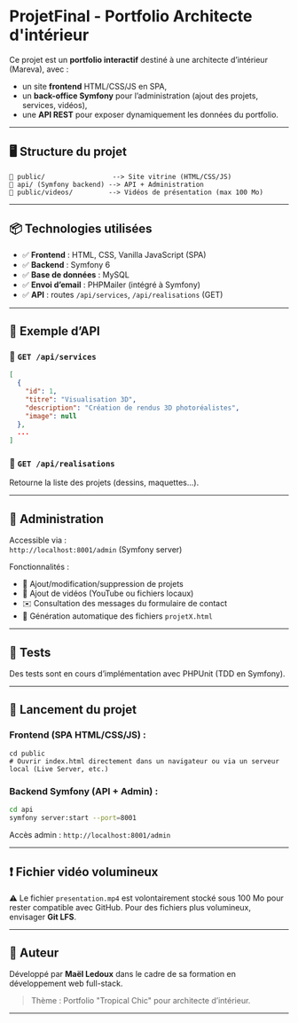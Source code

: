 # ProjetFinal - Portfolio Architecte d'intérieur

Ce projet est un **portfolio interactif** destiné à une architecte d’intérieur (Mareva), avec :
- un site **frontend** HTML/CSS/JS en SPA,
- un **back-office Symfony** pour l’administration (ajout des projets, services, vidéos),
- une **API REST** pour exposer dynamiquement les données du portfolio.

---

## 🖥️ Structure du projet

```
📁 public/                 --> Site vitrine (HTML/CSS/JS)
📁 api/ (Symfony backend) --> API + Administration
📁 public/videos/         --> Vidéos de présentation (max 100 Mo)
```

---

## 📦 Technologies utilisées

- ✅ **Frontend** : HTML, CSS, Vanilla JavaScript (SPA)
- ✅ **Backend** : Symfony 6
- ✅ **Base de données** : MySQL
- ✅ **Envoi d’email** : PHPMailer (intégré à Symfony)
- ✅ **API** : routes `/api/services`, `/api/realisations` (GET)

---

## 🔗 Exemple d’API

### 📄 `GET /api/services`

```json
[
  {
    "id": 1,
    "titre": "Visualisation 3D",
    "description": "Création de rendus 3D photoréalistes",
    "image": null
  },
  ...
]
```

### 📄 `GET /api/realisations`

Retourne la liste des projets (dessins, maquettes...).

---

## 🔐 Administration

Accessible via :  
`http://localhost:8001/admin` (Symfony server)

Fonctionnalités :
- 📁 Ajout/modification/suppression de projets
- 🎥 Ajout de vidéos (YouTube ou fichiers locaux)
- ✉️ Consultation des messages du formulaire de contact
- 📂 Génération automatique des fichiers `projetX.html`

---

## 🧪 Tests

Des tests sont en cours d’implémentation avec PHPUnit (TDD en Symfony).

---

## 🚀 Lancement du projet

### Frontend (SPA HTML/CSS/JS) :
```
cd public
# Ouvrir index.html directement dans un navigateur ou via un serveur local (Live Server, etc.)
```

### Backend Symfony (API + Admin) :
```bash
cd api
symfony server:start --port=8001
```

Accès admin : `http://localhost:8001/admin`

---

## ❗ Fichier vidéo volumineux

⚠️ Le fichier `presentation.mp4` est volontairement stocké sous 100 Mo pour rester compatible avec GitHub. Pour des fichiers plus volumineux, envisager **Git LFS**.

---

## 📄 Auteur

Développé par **Maël Ledoux** dans le cadre de sa formation en développement web full-stack.  
> Thème : Portfolio "Tropical Chic" pour architecte d’intérieur.

---